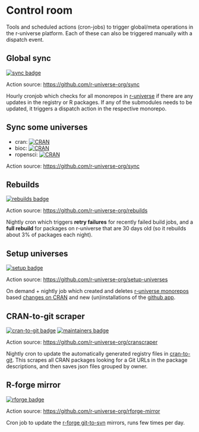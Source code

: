 # Control room

Tools and scheduled actions (cron-jobs) to trigger global/meta operations in the r-universe platform. Each of these can also be triggered manually with a dispatch event.

## Global sync

[![sync badge](https://github.com/r-universe-org/control-room/actions/workflows/sync.yml/badge.svg)](https://github.com/r-universe-org/control-room/actions/workflows/sync.yml)

Action source: https://github.com/r-universe-org/sync

Hourly cronjob which checks for all monorepos in [r-universe](https://github.com/r-universe/) if there are any updates in the registry or R packages. If any of the submodules needs to be updated, it triggers a dispatch action in the respective monorepo.

## Sync some universes

 - cran: [![CRAN](https://github.com/r-universe/cran/actions/workflows/sync.yml/badge.svg)](https://github.com/r-universe/cran/actions/workflows/sync.yml)
 - bioc: [![CRAN](https://github.com/r-universe/bioc/actions/workflows/sync.yml/badge.svg)](https://github.com/r-universe/bioc/actions/workflows/sync.yml)
 - ropensci: [![CRAN](https://github.com/r-universe/ropensci/actions/workflows/sync.yml/badge.svg)](https://github.com/r-universe/ropensci/actions/workflows/sync.yml)

Action source: https://github.com/r-universe-org/sync


## Rebuilds

[![rebuilds badge](https://github.com/r-universe-org/control-room/actions/workflows/rebuilds.yml/badge.svg)](https://github.com/r-universe-org/control-room/actions/workflows/rebuilds.yml)

Action source: https://github.com/r-universe-org/rebuilds

Nightly cron which triggers __retry failures__ for recently failed build jobs, and a __full rebuild__ for packages on r-universe that are 30 days old (so it rebuilds about 3% of packages each night).


## Setup universes

[![setup badge](https://github.com/r-universe-org/control-room/actions/workflows/setup.yml/badge.svg)](https://github.com/r-universe-org/control-room/actions/workflows/setup.yml)

Action source: https://github.com/r-universe-org/setup-universes

On demand + nightly job which created and deletes [r-universe monorepos](https://github.com/r-universe) based [changes on CRAN](https://github.com/r-universe-org/cran-to-git) and new (un)installations of the [github app](https://github.com/apps/r-universe).


## CRAN-to-git scraper

[![cran-to-git badge](https://github.com/r-universe-org/control-room/actions/workflows/cranscraper.yml/badge.svg)](https://github.com/r-universe-org/control-room/actions/workflows/cranscraper.yml)
[![maintainers badge](https://github.com/r-universe-org/control-room/actions/workflows/maintainers.yml/badge.svg)](https://github.com/r-universe-org/control-room/actions/workflows/maintainers.yml)


Action source: https://github.com/r-universe-org/cranscraper

Nightly cron to update the automatically generated registry files in [cran-to-git](http://github.com/r-universe-org/cran-to-git). This scrapes all CRAN packages looking for a Git URLs in the package descriptions, and then saves json files grouped by owner.

## R-forge mirror

[![rforge badge](https://github.com/r-universe-org/control-room/actions/workflows/rforge.yml/badge.svg)](https://github.com/r-universe-org/control-room/actions/workflows/rforge.yml)

Action source: https://github.com/r-universe-org/rforge-mirror

Cron job to update the [r-forge git-to-svn](https://github.com/r-forge) mirrors, runs few times per day.

